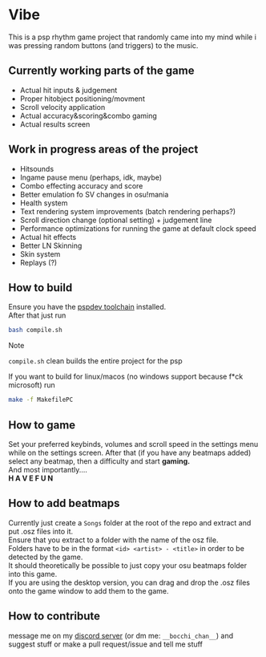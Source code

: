 # Vibe
This is a psp rhythm game project that randomly came into my mind while i was pressing random buttons (and triggers) to the music.

## Currently working parts of the game
- Actual hit inputs & judgement
- Proper hitobject positioning/movment
- Scroll velocity application
- Actual accuracy&scoring&combo gaming
- Actual results screen

## Work in progress areas of the project
- Hitsounds
- Ingame pause menu (perhaps, idk, maybe)
- Combo effecting accuracy and score
- Better emulation fo SV changes in osu!mania
- Health system
- Text rendering system improvements (batch rendering perhaps?)
- Scroll direction change (optional setting) + judgement line
- Performance optimizations for running the game at default clock speed
- Actual hit effects
- Better LN Skinning
- Skin system
- Replays (?)

## How to build
Ensure you have the [pspdev toolchain](https://pspdev.github.io/installation.html) installed.<br>
After that just run
```bash
bash compile.sh
```
> [!NOTE]
> `compile.sh` clean builds the entire project for the psp

If you want to build for linux/macos (no windows support because f*ck microsoft) run
```bash
make -f MakefilePC
```

## How to game
Set your preferred keybinds, volumes and scroll speed in the settings menu while on the settings screen.
After that (if you have any beatmaps added) select any beatmap, then a difficulty and start <b>gaming.</b>
<br/>
And most importantly....<br/>
<b>H A V E   F U N</b>

## How to add beatmaps
Currently just create a `Songs` folder at the root of the repo and extract and put .osz files into it.<br>
Ensure that you extract to a folder with the name of the osz file.<br>
Folders have to be in the format `<id> <artist> - <title>` in order to be detected by the game.<br>
It should theoretically be possible to just copy your osu beatmaps folder into this game.<br>
If you are using the desktop version, you can drag and drop the .osz files onto the game window to add them to the game.

## How to contribute
message me on my [discord server](https://discord.gg/8R5YyM3MEn) (or dm me: `__bocchi_chan__`) and suggest stuff
or make a pull request/issue and tell me stuff
